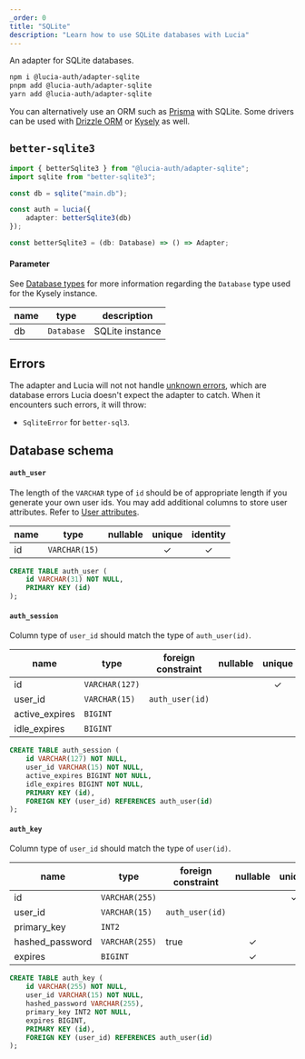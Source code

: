 ```yaml
---
_order: 0
title: "SQLite"
description: "Learn how to use SQLite databases with Lucia"
---
```


An adapter for SQLite databases.

```bash
npm i @lucia-auth/adapter-sqlite
pnpm add @lucia-auth/adapter-sqlite
yarn add @lucia-auth/adapter-sqlite
```

You can alternatively use an ORM such as [Prisma](/database/prisma) with SQLite. Some drivers can be used with [Drizzle ORM](/database/drizzle) or [Kysely](/database/kysely) as well.

## `better-sqlite3`

```ts
import { betterSqlite3 } from "@lucia-auth/adapter-sqlite";
import sqlite from "better-sqlite3";

const db = sqlite("main.db");

const auth = lucia({
	adapter: betterSqlite3(db)
});
```

```ts
const betterSqlite3 = (db: Database) => () => Adapter;
```

#### Parameter

See [Database types](#database-types) for more information regarding the `Database` type used for the Kysely instance.

| name | type       | description     |
| ---- | ---------- | --------------- |
| db   | `Database` | SQLite instance |

## Errors

The adapter and Lucia will not not handle [unknown errors](/basics/error-handling#known-errors), which are database errors Lucia doesn't expect the adapter to catch. When it encounters such errors, it will throw:

- `SqliteError` for `better-sql3`.

## Database schema

#### `auth_user`

The length of the `VARCHAR` type of `id` should be of appropriate length if you generate your own user ids. You may add additional columns to store user attributes. Refer to [User attributes](/basics/user-attributes).

| name | type          | nullable | unique | identity |
| ---- | ------------- | :------: | :----: | :------: |
| id   | `VARCHAR(15)` |          |   ✓    |    ✓     |

```sql
CREATE TABLE auth_user (
    id VARCHAR(31) NOT NULL,
    PRIMARY KEY (id)
);
```

#### `auth_session`

Column type of `user_id` should match the type of `auth_user(id)`.

| name           | type           | foreign constraint | nullable | unique | identity |
| -------------- | -------------- | ------------------ | :------: | :----: | :------: |
| id             | `VARCHAR(127)` |                    |          |   ✓    |    ✓     |
| user_id        | `VARCHAR(15)`  | `auth_user(id)`    |          |        |          |
| active_expires | `BIGINT`       |                    |          |        |          |
| idle_expires   | `BIGINT`       |                    |          |        |          |

```sql
CREATE TABLE auth_session (
    id VARCHAR(127) NOT NULL,
    user_id VARCHAR(15) NOT NULL,
    active_expires BIGINT NOT NULL,
    idle_expires BIGINT NOT NULL,
    PRIMARY KEY (id),
    FOREIGN KEY (user_id) REFERENCES auth_user(id)
);
```

#### `auth_key`

Column type of `user_id` should match the type of `user(id)`.

| name            | type           | foreign constraint | nullable | unique | identity |
| --------------- | -------------- | ------------------ | :------: | :----: | :------: |
| id              | `VARCHAR(255)` |                    |          |   ✓    |    ✓     |
| user_id         | `VARCHAR(15)`  | `auth_user(id)`    |          |        |          |
| primary_key     | `INT2`         |                    |          |        |          |
| hashed_password | `VARCHAR(255)` | true               |    ✓     |        |          |
| expires         | `BIGINT`       |                    |    ✓     |        |          |

```sql
CREATE TABLE auth_key (
    id VARCHAR(255) NOT NULL,
    user_id VARCHAR(15) NOT NULL,
    hashed_password VARCHAR(255),
    primary_key INT2 NOT NULL,
    expires BIGINT,
    PRIMARY KEY (id),
    FOREIGN KEY (user_id) REFERENCES auth_user(id)
);
```
